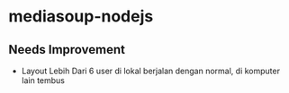 # mediasoup-nodejs
## Needs Improvement
- Layout Lebih Dari 6 user di lokal berjalan dengan normal, di komputer lain tembus